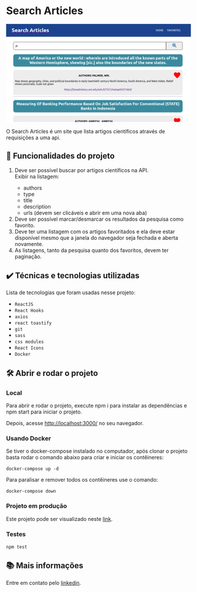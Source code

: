 # Search Articles

![](app.png)

O Search Articles é um site que lista artigos científicos através de requisições a uma api.

## 🔨 Funcionalidades do projeto

<ol>
  <li>Deve ser possível buscar por artigos científicos na API.</li>
  Exibir na listagem:
  <ul>
    <li>authors</li>
    <li>type</li>
    <li>title</li>
    <li>description</li>
    <li>urls (devem ser clicáveis e abrir em uma nova aba)</li>
  </ul>
  <li>Deve ser possível marcar/desmarcar os resultados da pesquisa como favorito.</li>
  <li>Deve ter uma listagem com os artigos favoritados e ela deve estar disponível mesmo que a janela do navegador seja fechada e aberta novamente.</li>
  <li>As listagens, tanto da pesquisa quanto dos favoritos, devem ter paginação.</li>
</ol>

## ✔️ Técnicas e tecnologias utilizadas

Lista de tecnologias que foram usadas nesse projeto:

- `ReactJS`
- `React Hooks`
- `axios`
- `react toastify`
- `git`
- `sass`
- `css modules`
- `React Icons`
- `Docker`

## 🛠️ Abrir e rodar o projeto

### Local

Para abrir e rodar o projeto, execute npm i para instalar as dependências e npm start para iniciar o projeto.

Depois, acesse <a href="http://localhost:3000/">http://localhost:3000/</a> no seu navegador.

### Usando Docker

Se tiver o docker-compose instalado no computador, após clonar o projeto basta rodar o comando abaixo para criar e iniciar os contêineres:

```
docker-compose up -d
```

Para paralisar e remover todos os contêineres use o comando:

```
docker-compose down
```

### Projeto em produção

Este projeto pode ser visualizado neste [link](https://search-articles.vercel.app/).

### Testes

```
npm test
```


## 📚 Mais informações

Entre em contato pelo [linkedin](https://www.linkedin.com/in/grazziano-fagundes/).
